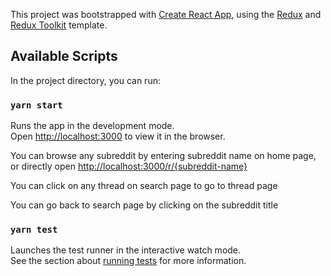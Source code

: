 This project was bootstrapped with [Create React App](https://github.com/facebook/create-react-app), using the [Redux](https://redux.js.org/) and [Redux Toolkit](https://redux-toolkit.js.org/) template.

## Available Scripts

In the project directory, you can run:

### `yarn start`

Runs the app in the development mode.<br />
Open [http://localhost:3000](http://localhost:3000) to view it in the browser.

You can browse any subreddit by entering subreddit name on home page, or directly open [http://localhost:3000/r/{subreddit-name}](http://localhost:3000)

You can click on any thread on search page to go to thread page

You can go back to search page by clicking on the subreddit title

### `yarn test`

Launches the test runner in the interactive watch mode.<br />
See the section about [running tests](https://facebook.github.io/create-react-app/docs/running-tests) for more information.


